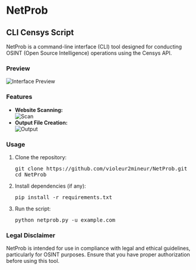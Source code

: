 
<body>
    <h1>NetProb</h1>
    <h2>CLI Censys Script</h2>
    <p>NetProb is a command-line interface (CLI) tool designed for conducting OSINT (Open Source Intelligence) operations using the Censys API.</p>
    <h3>Preview</h3>
    <img src="https://github.com/violeur2mineur/NetProb/assets/174254352/5b3e4db7-e320-4f28-b3ba-45832d6f7dbc" alt="Interface Preview">
    <h3>Features</h3>
    <ul>
        <li><strong>Website Scanning:</strong><br>
            <img src="https://github.com/violeur2mineur/NetProb/assets/174254352/5e03fda0-8150-45d3-ab6a-34cb00e389da" alt="Scan">
        </li>
        <li><strong>Output File Creation:</strong><br>
            <img src="https://github.com/violeur2mineur/NetProb/assets/174254352/25eb6ea3-397f-45b8-843b-516ec0210822" alt="Output">
        </li>
    </ul>
    <h3>Usage</h3>
    <ol>
        <li>Clone the repository:
            <pre>git clone https://github.com/violeur2mineur/NetProb.git
cd NetProb</pre>
        </li>
        <li>Install dependencies (if any):
            <pre>pip install -r requirements.txt</pre>
        </li>
        <li>Run the script:
            <pre>python netprob.py -u example.com</pre>
        </li>
    </ol>
    <h3>Legal Disclaimer</h3>
    <p>NetProb is intended for use in compliance with legal and ethical guidelines, particularly for OSINT purposes. Ensure that you have proper authorization before using this tool.</p>
</body>
</html>
